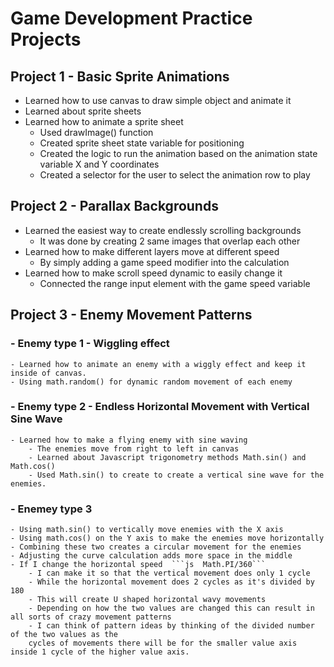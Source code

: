 # Game Development Practice Projects 

## Project 1 - Basic Sprite Animations 

- Learned how to use canvas to draw simple object and animate it
- Learned about sprite sheets
- Learned how to animate a sprite sheet 
    - Used drawImage() function
    - Created sprite sheet state variable for positioning 
    - Created the logic to run the animation based on the animation state variable X and Y coordinates
    - Created a selector for the user to select the animation row to play

## Project 2 - Parallax Backgrounds

- Learned the easiest way to create endlessly scrolling backgrounds
    - It was done by creating 2 same images that overlap each other 
- Learned how to make different layers move at different speed
    - By simply adding a game speed modifier into the calculation
- Learned how to make scroll speed dynamic to easily change it
    - Connected the range input element with the game speed variable

## Project 3 - Enemy Movement Patterns 

### - Enemy type 1 - Wiggling effect
    - Learned how to animate an enemy with a wiggly effect and keep it inside of canvas.
    - Using math.random() for dynamic random movement of each enemy 

### - Enemy type 2 - Endless Horizontal Movement with Vertical Sine Wave
    - Learned how to make a flying enemy with sine waving
        - The enemies move from right to left in canvas 
        - Learned about Javascript trigonometry methods Math.sin() and Math.cos()
        - Used Math.sin() to create to create a vertical sine wave for the enemies.

### - Enemey type 3 
    - Using math.sin() to vertically move enemies with the X axis
    - Using math.cos() on the Y axis to make the enemies move horizontally
    - Combining these two creates a circular movement for the enemies
    - Adjusting the curve calculation adds more space in the middle
    - If I change the horizontal speed  ```js  Math.PI/360```
        - I can make it so that the vertical movement does only 1 cycle
        - While the horizontal movement does 2 cycles as it's divided by 180
        - This will create U shaped horizontal wavy movements 
        - Depending on how the two values are changed this can result in all sorts of crazy movement patterns
        - I can think of pattern ideas by thinking of the divided number of the two values as the
        cycles of movements there will be for the smaller value axis inside 1 cycle of the higher value axis.
    